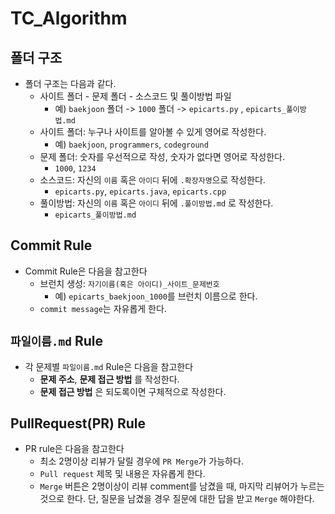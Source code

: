 # TC_Algorithm

## **폴더 구조**

- 폴더 구조는 다음과 같다.
    - 사이트 폴더 - 문제 폴더 - 소스코드 및 풀이방법 파일
        - 예) `baekjoon` 폴더 -> `1000` 폴더 -> `epicarts.py` , `epicarts_풀이방법.md`
    - 사이트 폴더: 누구나 사이트를 알아볼 수 있게 영어로 작성한다.
        - 예) `baekjoon`, `programmers`, `codeground`
    - 문제 폴더: 숫자를 우선적으로 작성, 숫자가 없다면 영어로 작성한다.
        - `1000`, `1234`
    - 소스코드: 자신의 `이름` 혹은 `아이디` 뒤에 `.확장자명`으로 작성한다.
        - `epicarts.py`, `epicarts.java`, `epicarts.cpp`
    - 풀이방법: 자신의 `이름` 혹은 `아이디` 뒤에 `.풀이방법.md` 로 작성한다.
        - `epicarts_풀이방법.md`

## **Commit Rule**

- Commit Rule은 다음을 참고한다
    - 브런치 생성: `자기이름(혹은 아이디)_사이트_문제번호`
        - 예) `epicarts_baekjoon_1000`를 브런치 이름으로 한다.
    - `commit message`는 자유롭게 한다.

## **`파일이름.md` Rule**

- 각 문제별 `파일이름.md` Rule은 다음을 참고한다
    - **문제 주소**, **문제 접근 방법** 를 작성한다.
    - **문제 접근 방법** 은 되도록이면 구체적으로 작성한다.

## **PullRequest(PR) Rule**

- PR rule은 다음을 참고한다
    - 최소 2명이상 리뷰가 달릴 경우에 `PR Merge`가 가능하다.
    - `Pull request` 제목 및 내용은 자유롭게 한다.
    - `Merge` 버튼은 2명이상이 리뷰 comment를 남겼을 때, 마지막 리뷰어가 누르는 것으로 한다. 단, 질문을 남겼을 경우 질문에 대한 답을 받고 `Merge` 해야한다.
